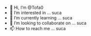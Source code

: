 - 👋 Hi, I’m @Tofa0
- 👀 I’m interested in ... suca
- 🌱 I’m currently learning ... suca
- 💞️ I’m looking to collaborate on ... suca
- 📫 How to reach me ... suca

<!---
Tofa0/Tofa0 is a ✨ special ✨ repository because its `README.md` (this file) appears on your GitHub profile.
You can click the Preview link to take a look at your changes.
--->
